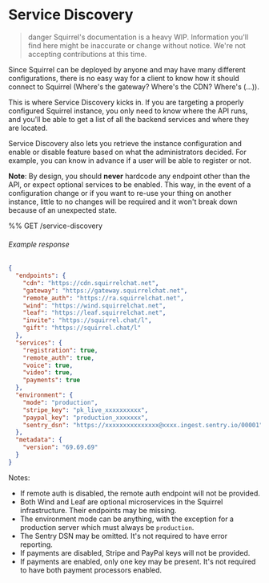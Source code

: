 <!--
  Copyright (c) 2020 Squirrel Chat, All rights reserved.

  Redistribution and use in source and binary forms, with or without
  modification, are permitted provided that the following conditions are met:

  1. Redistributions of source code must retain the above copyright notice, this
    list of conditions and the following disclaimer.
  2. Redistributions in binary form must reproduce the above copyright notice,
    this list of conditions and the following disclaimer in the
    documentation and/or other materials provided with the distribution.
  3. Neither the name of the copyright holder nor the names of its contributors
    may be used to endorse or promote products derived from this software without
    specific prior written permission.

  THIS SOFTWARE IS PROVIDED BY THE COPYRIGHT HOLDERS AND CONTRIBUTORS "AS IS" AND
  ANY EXPRESS OR IMPLIED WARRANTIES, INCLUDING, BUT NOT LIMITED TO, THE IMPLIED
  WARRANTIES OF MERCHANTABILITY AND FITNESS FOR A PARTICULAR PURPOSE ARE
  DISCLAIMED. IN NO EVENT SHALL THE COPYRIGHT HOLDER OR CONTRIBUTORS BE LIABLE
  FOR ANY DIRECT, INDIRECT, INCIDENTAL, SPECIAL, EXEMPLARY, OR CONSEQUENTIAL
  DAMAGES (INCLUDING, BUT NOT LIMITED TO, PROCUREMENT OF SUBSTITUTE GOODS OR
  SERVICES; LOSS OF USE, DATA, OR PROFITS; OR BUSINESS INTERRUPTION) HOWEVER
  CAUSED AND ON ANY THEORY OF LIABILITY, WHETHER IN CONTRACT, STRICT LIABILITY,
  OR TORT (INCLUDING NEGLIGENCE OR OTHERWISE) ARISING IN ANY WAY OUT OF THE USE
  OF THIS SOFTWARE, EVEN IF ADVISED OF THE POSSIBILITY OF SUCH DAMAGE.
-->

# Service Discovery

>danger
> Squirrel's documentation is a heavy WIP. Information you'll find here might be inaccurate or change without
> notice. We're not accepting contributions at this time.

Since Squirrel can be deployed by anyone and may have many different configurations, there is no easy way for a client
to know how it should connect to Squirrel (Where's the gateway? Where's the CDN? Where's (...)).

This is where Service Discovery kicks in. If you are targeting a properly configured Squirrel instance, you only need
to know where the API runs, and you'll be able to get a list of all the backend services and where they are located.

Service Discovery also lets you retrieve the instance configuration and enable or disable feature based on what the
administrators decided. For example, you can know in advance if a user will be able to register or not.

**Note**: By design, you should **never** hardcode any endpoint other than the API, or expect optional services to be
enabled. This way, in the event of a configuration change or if you want to re-use your thing on another instance,
little to no changes will be required and it won't break down because of an unexpected state.

%% GET /service-discovery

###### Example response
```json
{
  "endpoints": {
    "cdn": "https://cdn.squirrelchat.net",
    "gateway": "https://gateway.squirrelchat.net",
    "remote_auth": "https://ra.squirrelchat.net",
    "wind": "https://wind.squirrelchat.net",
    "leaf": "https://leaf.squirrelchat.net",
    "invite": "https://squirrel.chat/l",
    "gift": "https://squirrel.chat/l"
  },
  "services": {
    "registration": true,
    "remote_auth": true,
    "voice": true,
    "video": true,
    "payments": true
  },
  "environment": {
    "mode": "production",
    "stripe_key": "pk_live_xxxxxxxxxx",
    "paypal_key": "production_xxxxxxx",
    "sentry_dsn": "https://xxxxxxxxxxxxxxx@xxxx.ingest.sentry.io/00001"
  },
  "metadata": {
    "version": "69.69.69"
  }
}
```

Notes:
 - If remote auth is disabled, the remote auth endpoint will not be provided.
 - Both Wind and Leaf are optional microservices in the Squirrel infrastructure. Their endpoints may be missing.
 - The environment mode can be anything, with the exception for a production server which must always be `production`.
 - The Sentry DSN may be omitted. It's not required to have error reporting.
 - If payments are disabled, Stripe and PayPal keys will not be provided.
 - If payments are enabled, only one key may be present. It's not required to have both payment processors enabled.
